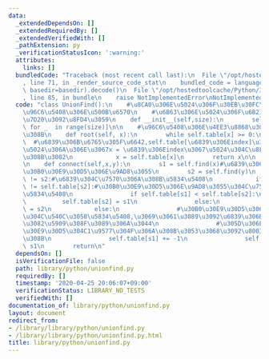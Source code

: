 ```yaml
---
data:
  _extendedDependsOn: []
  _extendedRequiredBy: []
  _extendedVerifiedWith: []
  _pathExtension: py
  _verificationStatusIcon: ':warning:'
  attributes:
    links: []
  bundledCode: "Traceback (most recent call last):\n  File \"/opt/hostedtoolcache/Python/3.8.5/x64/lib/python3.8/site-packages/onlinejudge_verify/documentation/build.py\"\
    , line 71, in _render_source_code_stat\n    bundled_code = language.bundle(stat.path,\
    \ basedir=basedir).decode()\n  File \"/opt/hostedtoolcache/Python/3.8.5/x64/lib/python3.8/site-packages/onlinejudge_verify/languages/python.py\"\
    , line 85, in bundle\n    raise NotImplementedError\nNotImplementedError\n"
  code: "class UnionFind():\n    #\u8CA0\u306E\u5024\u306F\u30EB\u30FC\u30C8\u3067\
    \u96C6\u5408\u306E\u500B\u6570\n    #\u6B63\u306E\u5024\u306F\u6B21\u306E\u8981\
    \u7D20\u3092\u8FD4\u3059\n    def __init__(self,size):\n        self.table = [-1\
    \ for _  in range(size)]\n\n    #\u96C6\u5408\u306E\u4EE3\u8868\u3092\u6C42\u3081\
    \u308B\n    def root(self, x):\n        while self.table[x] >= 0:\n          \
    \  #\u6839\u306B\u6765\u305F\u6642,self.table[\u6839\u306Eindex]\u306F\u8CA0\u306E\
    \u5024\u306A\u306E\u3067x = \u6839\u306Eindex\u3067\u5024\u304C\u8FD4\u3055\u308C\
    \u308B\u3002\n            x = self.table[x]\n        return x\n\n    #\u4F75\u5408\
    \n    def connect(self,x,y):\n        s1 = self.find(x)#\u6839\u306Eindex,table[s1]\u304C\
    \u30B0\u30E9\u30D5\u306E\u9AD8\u3055\n        s2 = self.find(y)\n        if s1\
    \ != s2:#\u6839\u304C\u7570\u306A\u308B\u5834\u5408\n            if self.table[s1]\
    \ != self.table[s2]:#\u30B0\u30E9\u30D5\u306E\u9AD8\u3055\u304C\u7570\u306A\u308B\
    \u5834\u5408\n                if self.table[s1] < self.table[s2]:\n          \
    \          self.table[s2] = s1\n                else:\n                    self.table[s1]\
    \ = s2\n            else:\n                #\u30B0\u30E9\u30D5\u306E\u9577\u3055\
    \u304C\u540C\u3058\u5834\u5408,\u3069\u3061\u3089\u3092\u6839\u306B\u3057\u3066\
    \u3082\u5909\u308F\u3089\u306A\u3044\n                #\u305D\u306E\u969B,\u30B0\
    \u30E9\u30D5\u304C1\u9577\u304F\u306A\u308B\u3053\u3068\u3092\u8003\u616E\u3059\
    \u308B\n                self.table[s1] += -1\n                self.table[s2] =\
    \ s1\n        return\n"
  dependsOn: []
  isVerificationFile: false
  path: library/python/unionfind.py
  requiredBy: []
  timestamp: '2020-04-25 20:06:07+09:00'
  verificationStatus: LIBRARY_NO_TESTS
  verifiedWith: []
documentation_of: library/python/unionfind.py
layout: document
redirect_from:
- /library/library/python/unionfind.py
- /library/library/python/unionfind.py.html
title: library/python/unionfind.py
---
```

